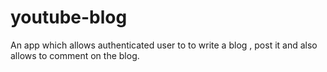 # youtube-blog
 An app which allows authenticated user to to write a blog , post it and also allows to comment on the blog.
